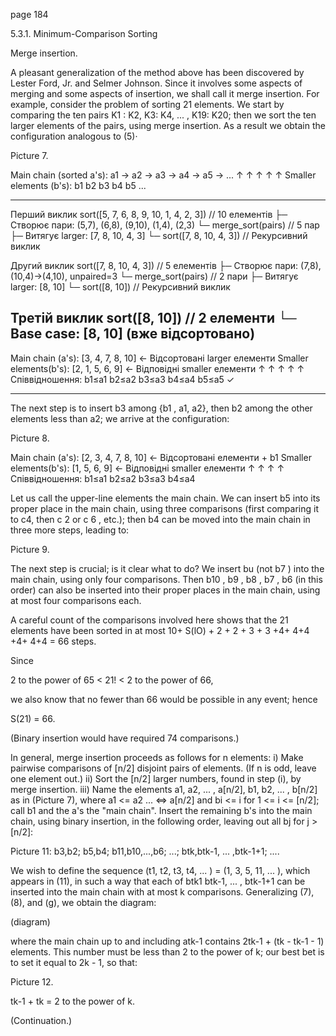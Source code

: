 page 184

5.3.1. Minimum-Comparison Sorting

Merge insertion.

A pleasant generalization of the method above has been discovered by Lester Ford, Jr. and Selmer Johnson. Since it involves some aspects of merging and some aspects of insertion, we shall call it merge insertion. For example, consider the problem of sorting 21 elements. We start by comparing the ten pairs K1 : K2, K3: K4, ... , K19: K20; then we sort the ten larger elements of the pairs, using merge insertion. As a result we obtain the configuration analogous to (5)·

Picture 7.

Main chain (sorted a's):  a1 → a2 → a3 → a4 → a5 → ...
                          ↑    ↑    ↑    ↑    ↑
Smaller elements (b's):   b1   b2   b3   b4   b5   ...

-----
Перший виклик
sort([5, 7, 6, 8, 9, 10, 1, 4, 2, 3])  // 10 елементів
├─ Створює пари: (5,7), (6,8), (9,10), (1,4), (2,3)
└─ merge_sort(pairs) // 5 пар
   ├─ Витягує larger: [7, 8, 10, 4, 3]
   └─ sort([7, 8, 10, 4, 3])  // Рекурсивний виклик

Другий виклик
sort([7, 8, 10, 4, 3])  // 5 елементів
├─ Створює пари: (7,8), (10,4)→(4,10), unpaired=3
└─ merge_sort(pairs) // 2 пари
   ├─ Витягує larger: [8, 10]
   └─ sort([8, 10])  // Рекурсивний виклик

Третій виклик
sort([8, 10])  // 2 елементи
└─ Base case: [8, 10] (вже відсортовано)
-----

Main chain (a's):     [3,  4,  7,  8,  10]  ← Відсортовані larger елементи
Smaller elements(b's): [2,  1,  5,  6,  9]   ← Відповідні smaller елементи
                       ↑   ↑   ↑   ↑   ↑
Співвідношення:       b1≤a1 b2≤a2 b3≤a3 b4≤a4 b5≤a5 ✓
______

The next step is to insert b3 among {b1 , a1, a2}, then b2 among the other elements less than a2; we arrive at the configuration:

Picture 8.

Main chain (a's):      [2,   3,    4,    7,  8,  10]  ← Відсортовані елементи + b1
Smaller elements(b's): [1,   5,    6,    9]           ← Відповідні smaller елементи
                       ↑     ↑     ↑     ↑
Співвідношення:       b1≤a1 b2≤a2 b3≤a3 b4≤a4

Let us call the upper-line elements the main chain. We can insert b5 into its proper place in the main chain, using three comparisons (first comparing it to c4, then c 2 or c 6 , etc.); then b4 can be moved into the main chain in three more steps, leading to:

Picture 9.

The next step is crucial; is it clear what to do? We insert bu (not b7 ) into the main chain, using only four comparisons. Then b10 , b9 , b8 , b7 , b6 (in this order)
can also be inserted into their proper places in the main chain, using at most four comparisons each.

A careful count of the comparisons involved here shows that the 21 elements have been sorted in at most 10+ S(lO) + 2 + 2 + 3 + 3 +4+ 4+4 +4+ 4+4 = 66 steps.

Since

2 to the power of 65 < 21! < 2 to the power of 66,

we also know that no fewer than 66 would be possible in any event; hence

S(21) = 66.

(Binary insertion would have required 74 comparisons.)

In general, merge insertion proceeds as follows for n elements:
i) Make pairwise comparisons of [n/2] disjoint pairs of elements. (If n is odd, leave one element out.)
ii) Sort the [n/2] larger numbers, found in step (i), by merge insertion.
iii) Name the elements a1, a2, ... , a[n/2], b1, b2, ... , b[n/2] as in (Picture 7), where a1 <= a2 ... <=> a[n/2] and bi <= i for 1 <= i <= [n/2]; call b1 and the a's the "main chain". Insert the remaining b's into the main chain, using binary
insertion, in the following order, leaving out all bj for j > [n/2]:

Picture 11:
b3,b2; b5,b4; b11,b10,...,b6; ...; btk,btk-1, ... ,btk-1+1; ....

We wish to define the sequence (t1, t2, t3, t4, ... ) = (1, 3, 5, 11, ... ), which appears in (11), in such a way that each of btk1  btk-1, ... , btk-1+1 can be inserted into the main chain with at most k comparisons. Generalizing (7), (8), and (g), we obtain the diagram:

(diagram)

where the main chain up to and including atk-1 contains 2tk-1 + (tk - tk-1 - 1) elements.
This number must be less than 2 to the power of k; our best bet is to set it equal to 2k - 1, so that:

Picture 12.

tk-1 + tk = 2 to the power of k.

(Continuation.)
